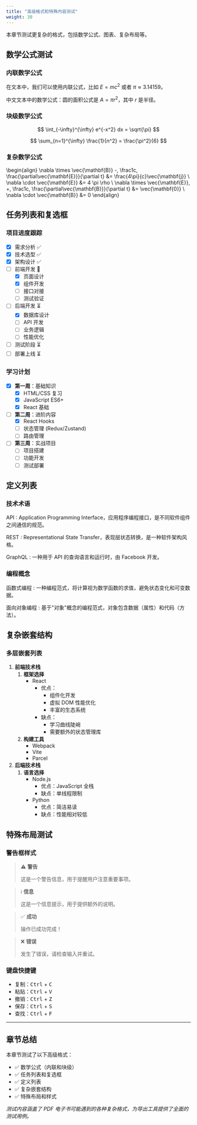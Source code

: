```yaml
---
title: "高级格式和特殊内容测试"
weight: 30
---
```


本章节测试更复杂的格式，包括数学公式、图表、复杂布局等。

## 数学公式测试

### 内联数学公式

在文本中，我们可以使用内联公式，比如 $E = mc^2$ 或者 $\pi \approx 3.14159$。

中文文本中的数学公式：圆的面积公式是 $A = \pi r^2$，其中 $r$ 是半径。

### 块级数学公式

$$
\int_{-\infty}^{\infty} e^{-x^2} dx = \sqrt{\pi}
$$

$$
\sum_{n=1}^{\infty} \frac{1}{n^2} = \frac{\pi^2}{6}
$$

### 复杂数学公式

\begin{align}
\nabla \times \vec{\mathbf{B}} -\, \frac1c\, \frac{\partial\vec{\mathbf{E}}}{\partial t} &= \frac{4\pi}{c}\vec{\mathbf{j}} \\
\nabla \cdot \vec{\mathbf{E}} &= 4 \pi \rho \\
\nabla \times \vec{\mathbf{E}}\, +\, \frac1c\, \frac{\partial\vec{\mathbf{B}}}{\partial t} &= \vec{\mathbf{0}} \\
\nabla \cdot \vec{\mathbf{B}} &= 0
\end{align}

## 任务列表和复选框

### 项目进度跟踪

- [x] 需求分析 ✅
- [x] 技术选型 ✅
- [x] 架构设计 ✅
- [ ] 前端开发 🔄
  - [x] 页面设计
  - [x] 组件开发
  - [ ] 接口对接
  - [ ] 测试验证
- [ ] 后端开发 ⏳
  - [x] 数据库设计
  - [ ] API 开发
  - [ ] 业务逻辑
  - [ ] 性能优化
- [ ] 测试阶段 ⏳
- [ ] 部署上线 ⏳

### 学习计划

- [x] **第一周**：基础知识
  - [x] HTML/CSS 复习
  - [x] JavaScript ES6+
  - [x] React 基础
- [ ] **第二周**：进阶内容
  - [x] React Hooks
  - [ ] 状态管理 (Redux/Zustand)
  - [ ] 路由管理
- [ ] **第三周**：实战项目
  - [ ] 项目搭建
  - [ ] 功能开发
  - [ ] 测试部署

## 定义列表

### 技术术语

API
: Application Programming Interface，应用程序编程接口，是不同软件组件之间通信的规范。

REST
: Representational State Transfer，表现层状态转换，是一种软件架构风格。

GraphQL
: 一种用于 API 的查询语言和运行时，由 Facebook 开发。

### 编程概念

函数式编程
: 一种编程范式，将计算视为数学函数的求值，避免状态变化和可变数据。

面向对象编程
: 基于"对象"概念的编程范式，对象包含数据（属性）和代码（方法）。

## 复杂嵌套结构

### 多层嵌套列表

1. **前端技术栈**
   1. **框架选择**
      - React
        - 优点：
          - 组件化开发
          - 虚拟 DOM 性能优化
          - 丰富的生态系统
        - 缺点：
          - 学习曲线陡峭
          - 需要额外的状态管理库
   2. **构建工具**
      - Webpack
      - Vite
      - Parcel
2. **后端技术栈**
   1. **语言选择**
      - Node.js
        - 优点：JavaScript 全栈
        - 缺点：单线程限制
      - Python
        - 优点：简洁易读
        - 缺点：性能相对较低

## 特殊布局测试

### 警告框样式
>
> ⚠️ **警告**
>
> 这是一个警告信息，用于提醒用户注意重要事项。

> ℹ️ **信息**
>
> 这是一个信息提示，用于提供额外的说明。

> ✅ **成功**
>
> 操作已成功完成！

> ❌ **错误**
>
> 发生了错误，请检查输入并重试。

### 键盘快捷键

- 复制：<kbd>Ctrl</kbd> + <kbd>C</kbd>
- 粘贴：<kbd>Ctrl</kbd> + <kbd>V</kbd>
- 撤销：<kbd>Ctrl</kbd> + <kbd>Z</kbd>
- 保存：<kbd>Ctrl</kbd> + <kbd>S</kbd>
- 查找：<kbd>Ctrl</kbd> + <kbd>F</kbd>

---

## 章节总结

本章节测试了以下高级格式：

- ✅ 数学公式（内联和块级）
- ✅ 任务列表和复选框
- ✅ 定义列表
- ✅ 复杂嵌套结构
- ✅ 特殊布局和样式

*测试内容涵盖了 PDF 电子书可能遇到的各种复杂格式，为导出工具提供了全面的测试用例。*
